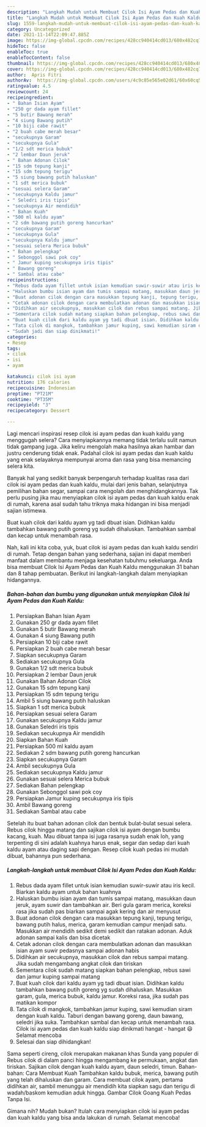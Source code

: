 ```yaml
---
description: "Langkah Mudah untuk Membuat Cilok Isi Ayam Pedas dan Kuah Kaldu, Enak"
title: "Langkah Mudah untuk Membuat Cilok Isi Ayam Pedas dan Kuah Kaldu, Enak"
slug: 1559-langkah-mudah-untuk-membuat-cilok-isi-ayam-pedas-dan-kuah-kaldu-enak
category: Uncategorized
date: 2021-11-14T22:09:47.885Z
image: https://img-global.cpcdn.com/recipes/428cc940414cd013/680x482cq70/cilok-isi-ayam-pedas-dan-kuah-kaldu-foto-resep-utama.jpg
hideToc: false
enableToc: true
enableTocContent: false
thumbnail: https://img-global.cpcdn.com/recipes/428cc940414cd013/680x482cq70/cilok-isi-ayam-pedas-dan-kuah-kaldu-foto-resep-utama.jpg
cover: https://img-global.cpcdn.com/recipes/428cc940414cd013/680x482cq70/cilok-isi-ayam-pedas-dan-kuah-kaldu-foto-resep-utama.jpg
author:  Apris Fitri
authorAv:  https://img-global.cpcdn.com/users/4c9c85e565e02d61/60x60cq50/avatar.jpg
ratingvalue: 4.5
reviewcount: 24
recipeingredient:
- " Bahan Isian Ayam"
- "250 gr dada ayam fillet"
- "5 butir Bawang merah"
- "4 siung Bawang putih"
- "10 biji cabe rawit"
- "2 buah cabe merah besar"
- "secukupnya Garam"
- "secukupnya Gula"
- "1/2 sdt merica bubuk"
- "2 lembar Daun jeruk"
- " Bahan Adonan Cilok"
- "15 sdm tepung kanji"
- "15 sdm tepung terigu"
- "5 siung bawang putih haluskan"
- "1 sdt merica bubuk"
- "sesuai selera Garam"
- "secukupnya Kaldu jamur"
- " Seledri iris tipis"
- "secukupnya Air mendidih"
- " Bahan Kuah"
- "500 ml kaldu ayam"
- "2 sdm bawang putih goreng hancurkan"
- "secukupnya Garam"
- "secukupnya Gula"
- "secukupnya Kaldu jamur"
- "sesuai selera Merica bubuk"
- " Bahan pelengkap"
- " Sebonggol sawi pok coy"
- " Jamur kuping secukupnya iris tipis"
- " Bawang goreng"
- " Sambal atau cabe"
recipeinstructions:
- "Rebus dada ayam fillet untuk isian kemudian suwir-suwir atau iris kecil. Biarkan kaldu ayam untuk bahan kuahnya"
- "Haluskan bumbu isian ayam dan tumis sampai matang, masukkan daun jeruk, ayam suwir dan tambahkan air. Beri gula garam merica, koreksi rasa jika sudah pas biarkan sampai agak kering dan air menyusut"
- "Buat adonan cilok dengan cara masukkan tepung kanji, tepung terigu, bawang putih halus, merica, garam kemudian campur menjadi satu. Masukkan air mendidih sedikit demi sedikit dan ratakan adonan. Aduk adonan sampai kalis dan bisa dicetak"
- "Cetak adonan cilok dengan cara membulatkan adonan dan masukkan isian ayam suwir pedasnya sampai adonan habis"
- "Didihkan air secukupnya, masukkan cilok dan rebus sampai matang. Jika sudah mengambang angkat cilok dan tiriskan"
- "Sementara cilok sudah matang siapkan bahan pelengkap, rebus sawi dan jamur kuping sampai matang"
- "Buat kuah cilok dari kaldu ayam yg tadi dbuat isian. Didihkan kaldu tambahkan bawang putih goreng yg sudah dihaluskan. Masukkan garam, gula, merica bubuk, kaldu jamur. Koreksi rasa, jika sudah pas matikan kompor"
- "Tata cilok di mangkok, tambahkan jamur kuping, sawi kemudian siram dengan kuah kaldu. Taburi dengan bawang goreng, daun bawang, seledri jika suka. Tambahkan sambal dan kecap untuk menambah rasa. Cilok isi ayam pedas dan kuah kaldu siap dinikmati hangat - hangat 😃 Selamat mencoba"
- "Sudah jadi dan siap dinikmati!"
categories:
- Resep
tags:
- cilok
- isi
- ayam

katakunci: cilok isi ayam 
nutrition: 176 calories
recipecuisine: Indonesian
preptime: "PT21M"
cooktime: "PT35M"
recipeyield: "3"
recipecategory: Dessert

---
```



Lagi mencari inspirasi resep cilok isi ayam pedas dan kuah kaldu yang menggugah selera? Cara menyiapkannya memang tidak terlalu sulit namun tidak gampang juga. Jika keliru mengolah maka hasilnya akan hambar dan justru cenderung tidak enak. Padahal cilok isi ayam pedas dan kuah kaldu yang enak selayaknya mempunyai aroma dan rasa yang bisa memancing selera kita.


Banyak hal yang sedikit banyak berpengaruh terhadap kualitas rasa dari cilok isi ayam pedas dan kuah kaldu, mulai dari jenis bahan, selanjutnya pemilihan bahan segar, sampai cara mengolah dan menghidangkannya. Tak perlu pusing jika mau menyiapkan cilok isi ayam pedas dan kuah kaldu enak di rumah, karena asal sudah tahu triknya maka hidangan ini bisa menjadi sajian istimewa.

Buat kuah cilok dari kaldu ayam yg tadi dbuat isian. Didihkan kaldu tambahkan bawang putih goreng yg sudah dihaluskan. Tambahkan sambal dan kecap untuk menambah rasa.


Nah, kali ini kita coba, yuk, buat cilok isi ayam pedas dan kuah kaldu sendiri di rumah. Tetap dengan bahan yang sederhana, sajian ini dapat memberi manfaat dalam membantu menjaga kesehatan tubuhmu sekeluarga. Anda bisa membuat Cilok Isi Ayam Pedas dan Kuah Kaldu menggunakan 31 bahan dan 8 tahap pembuatan. Berikut ini langkah-langkah dalam menyiapkan hidangannya.

<!--inarticleads1-->

##### Bahan-bahan dan bumbu yang digunakan untuk menyiapkan Cilok Isi Ayam Pedas dan Kuah Kaldu:

1. Persiapkan  Bahan Isian Ayam
1. Gunakan 250 gr dada ayam fillet
1. Gunakan 5 butir Bawang merah
1. Gunakan 4 siung Bawang putih
1. Persiapkan 10 biji cabe rawit
1. Persiapkan 2 buah cabe merah besar
1. Siapkan secukupnya Garam
1. Sediakan secukupnya Gula
1. Gunakan 1/2 sdt merica bubuk
1. Persiapkan 2 lembar Daun jeruk
1. Gunakan  Bahan Adonan Cilok
1. Gunakan 15 sdm tepung kanji
1. Persiapkan 15 sdm tepung terigu
1. Ambil 5 siung bawang putih haluskan
1. Siapkan 1 sdt merica bubuk
1. Persiapkan sesuai selera Garam
1. Gunakan secukupnya Kaldu jamur
1. Gunakan  Seledri iris tipis
1. Sediakan secukupnya Air mendidih
1. Siapkan  Bahan Kuah
1. Persiapkan 500 ml kaldu ayam
1. Sediakan 2 sdm bawang putih goreng hancurkan
1. Siapkan secukupnya Garam
1. Ambil secukupnya Gula
1. Sediakan secukupnya Kaldu jamur
1. Gunakan sesuai selera Merica bubuk
1. Sediakan  Bahan pelengkap
1. Gunakan  Sebonggol sawi pok coy
1. Persiapkan  Jamur kuping secukupnya iris tipis
1. Ambil  Bawang goreng
1. Sediakan  Sambal atau cabe


Setelah itu buat bahan adonan cilok dan bentuk bulat-bulat sesuai selera. Rebus cilok hingga matang dan sajikan cilok isi ayam dengan bumbu kacang, kuah. Mau dibuat tanpa isi juga rasanya sudah enak loh, yang terpenting di sini adalah kuahnya harus enak, segar dan sedap dari kuah kaldu ayam atau daging sapi dengan. Resep cilok kuah pedas ini mudah dibuat, bahannya pun sederhana. 

<!--inarticleads2-->

##### Langkah-langkah untuk membuat Cilok Isi Ayam Pedas dan Kuah Kaldu:

1. Rebus dada ayam fillet untuk isian kemudian suwir-suwir atau iris kecil. Biarkan kaldu ayam untuk bahan kuahnya
1. Haluskan bumbu isian ayam dan tumis sampai matang, masukkan daun jeruk, ayam suwir dan tambahkan air. Beri gula garam merica, koreksi rasa jika sudah pas biarkan sampai agak kering dan air menyusut
1. Buat adonan cilok dengan cara masukkan tepung kanji, tepung terigu, bawang putih halus, merica, garam kemudian campur menjadi satu. Masukkan air mendidih sedikit demi sedikit dan ratakan adonan. Aduk adonan sampai kalis dan bisa dicetak
1. Cetak adonan cilok dengan cara membulatkan adonan dan masukkan isian ayam suwir pedasnya sampai adonan habis
1. Didihkan air secukupnya, masukkan cilok dan rebus sampai matang. Jika sudah mengambang angkat cilok dan tiriskan
1. Sementara cilok sudah matang siapkan bahan pelengkap, rebus sawi dan jamur kuping sampai matang
1. Buat kuah cilok dari kaldu ayam yg tadi dbuat isian. Didihkan kaldu tambahkan bawang putih goreng yg sudah dihaluskan. Masukkan garam, gula, merica bubuk, kaldu jamur. Koreksi rasa, jika sudah pas matikan kompor
1. Tata cilok di mangkok, tambahkan jamur kuping, sawi kemudian siram dengan kuah kaldu. Taburi dengan bawang goreng, daun bawang, seledri jika suka. Tambahkan sambal dan kecap untuk menambah rasa. Cilok isi ayam pedas dan kuah kaldu siap dinikmati hangat - hangat 😃 Selamat mencoba
1. Selesai dan siap dihidangkan!

Sama seperti cireng, cilok merupakan makanan khas Sunda yang populer di Rebus cilok di dalam panci hingga mengambang ke permukaan, angkat dan tiriskan. Sajikan cilok dengan kuah kaldu ayam, daun seledri, timun. Bahan-bahan: Cara Membuat Kuah Tambahkan kaldu bubuk, merica, bawang putih yang telah dihaluskan dan garam. Cara membuat cilok ayam, pertama didihkan air, sambil menunggu air mendidih kita siapkan sagu dan terigu di wadah/baskom kemudian aduk hingga. Gambar Cilok Goang Kuah Pedas Tanpa Isi. 

Gimana nih? Mudah bukan? Itulah cara menyiapkan cilok isi ayam pedas dan kuah kaldu yang bisa anda lakukan di rumah. Selamat mencoba!
